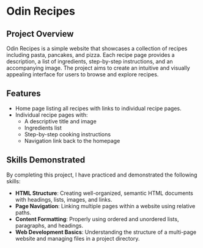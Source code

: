 # Odin Recipes

## Project Overview

Odin Recipes is a simple website that showcases a collection of recipes including pasta, pancakes, and pizza. Each recipe page provides a description, a list of ingredients, step-by-step instructions, and an accompanying image. The project aims to create an intuitive and visually appealing interface for users to browse and explore recipes.

## Features

- Home page listing all recipes with links to individual recipe pages.
- Individual recipe pages with:
  - A descriptive title and image
  - Ingredients list
  - Step-by-step cooking instructions
  - Navigation link back to the homepage

## Skills Demonstrated

By completing this project, I have practiced and demonstrated the following skills:

- **HTML Structure**: Creating well-organized, semantic HTML documents with headings, lists, images, and links.
- **Page Navigation**: Linking multiple pages within a website using relative paths.
- **Content Formatting**: Properly using ordered and unordered lists, paragraphs, and headings.
- **Web Development Basics**: Understanding the structure of a multi-page website and managing files in a project directory.
